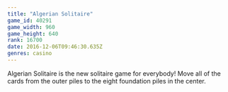 ```yaml
---
title: "Algerian Solitaire"
game_id: 40291
game_width: 960
game_height: 640
rank: 16700
date: 2016-12-06T09:46:30.635Z
genres: casino
---
```

Algerian Solitaire is the new solitaire game for everybody! Move all of the cards from the outer piles to the eight foundation piles in the center.